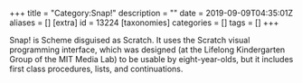 +++
title = "Category:Snap!"
description = ""
date = 2019-09-09T04:35:01Z
aliases = []
[extra]
id = 13224
[taxonomies]
categories = []
tags = []
+++

Snap! is Scheme disguised as Scratch.  It uses the Scratch visual programming interface, which was designed (at the Lifelong Kindergarten Group of the MIT Media Lab) to be usable by eight-year-olds, but it includes first class procedures, lists, and continuations.
